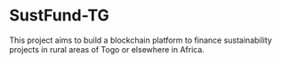 # SustFund-TG
This project aims to build a blockchain platform to finance sustainability projects in rural areas of Togo or elsewhere in Africa.
